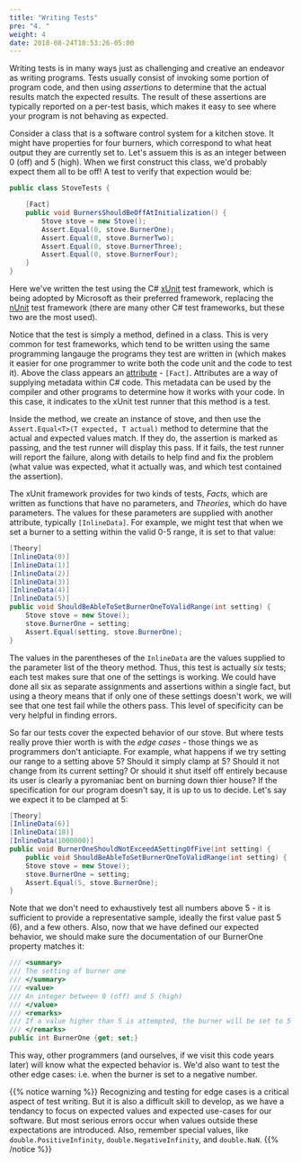 ```yaml
---
title: "Writing Tests"
pre: "4. "
weight: 4
date: 2018-08-24T10:53:26-05:00
---
```


Writing tests is in many ways just as challenging and creative an endeavor as writing programs.  Tests usually consist of invoking some portion of program code, and then using _assertions_ to determine that the actual results match the expected results.  The result of these assertions are typically reported on a per-test basis, which makes it easy to see where your program is not behaving as expected.  

Consider a class that is a software control system for a kitchen stove.  It might have properties for four burners, which correspond to what heat output they are currently set to.  Let's assuem this is as an integer between 0 (off) and 5 (high).  When we first construct this class, we'd probably expect them all to be off!  A test to verify that expection would be:

```csharp 
public class StoveTests {

    [Fact]
    public void BurnersShouldBeOffAtInitialization() {
        Stove stove = new Stove();
        Assert.Equal(0, stove.BurnerOne);
        Assert.Equal(0, stove.BurnerTwo);
        Assert.Equal(0, stove.BurnerThree);
        Assert.Equal(0, stove.BurnerFour);
    }
}
```

Here we've written the test using the C# [xUnit](https://xunit.net/) test framework, which is being adopted by Microsoft as their preferred framework, replacing the [nUnit](https://nunit.org/) test framework (there are many other C# test frameworks, but these two are the most used).

Notice that the test is simply a method, defined in a class.  This is very common for test frameworks, which tend to be written using the same programming langauge the programs they test are written in (which makes it easier for one programmer to write both the code unit and the code to test it).  Above the class appears an [attribute](https://docs.microsoft.com/en-us/dotnet/csharp/programming-guide/concepts/attributes/) - `[Fact]`.  Attributes are a way of supplying metadata within C# code.  This metadata can be used by the compiler and other programs to determine how it works with your code.  In this case, it indicates to the xUnit test runner that this method is a test.

Inside the method, we create an instance of stove, and then use the `Assert.Equal<T>(T expected, T actual)` method to determine that the actual and expected values match.  If they do, the assertion is marked as passing, and the test runner will display this pass.  If it fails, the test runner will report the failure, along with details to help find and fix the problem (what value was expected, what it actually was, and which test contained the assertion).

The xUnit framework provides for two kinds of tests, _Facts_, which are written as functions that have no parameters, and _Theories_, which do have parameters.  The values for these parameters are supplied with another attribute, typically `[InlineData]`.  For example, we might test that when we set a burner to a setting within the valid 0-5 range, it is set to that value:

```csharp
[Theory]
[InlineData(0)]
[InlineData(1)]
[InlineData(2)]
[InlineData(3)]
[InlineData(4)]
[InlineData(5)]
public void ShouldBeAbleToSetBurnerOneToValidRange(int setting) {
    Stove stove = new Stove();
    stove.BurnerOne = setting;
    Assert.Equal(setting, stove.BurnerOne);
}
```

The values in the parentheses of the `InlineData` are the values supplied to the parameter list of the theory method.  Thus, this test is actually _six_ tests; each test makes sure that one of the settings is working.  We could have done all six as separate assignments and assertions within a single fact, but using a theory means that if only one of these settings doesn't work, we will see that one test fail while the others pass.  This level of specificity can be very helpful in finding errors.

So far our tests cover the expected behavior of our stove.  But where tests really prove thier worth is with the _edge cases_ - those things we as programmers don't anticiapte.  For example, what happens if we try setting our range to a setting above 5?  Should it simply clamp at 5?  Should it not change from its current setting?  Or should it shut itself off entirely because its user is clearly a pyromaniac bent on burning down thier house? If the specification for our program doesn't say, it is up to us to decide.  Let's say we expect it to be clamped at 5:

```csharp 
[Theory]
[InlineData(6)]
[InlineData(18)]
[InlineData(1000000)]
public void BurnerOneShouldNotExceedASettingOfFive(int setting) {
    public void ShouldBeAbleToSetBurnerOneToValidRange(int setting) {
    Stove stove = new Stove();
    stove.BurnerOne = setting;
    Assert.Equal(5, stove.BurnerOne);
}
```

Note that we don't need to exhaustively test all numbers above 5 - it is sufficient to provide a representative sample, ideally the first value past 5 (6), and a few others.  Also, now that we have defined our expected behavior, we should make sure the documentation of our BurnerOne property matches it:

```csharp
/// <summary>
/// The setting of burner one 
/// </summary>
/// <value>
/// An integer between 0 (off) and 5 (high)
/// </value>
/// <remarks>
/// If a value higher than 5 is attempted, the burner will be set to 5
/// </remarks>
public int BurnerOne {get; set;}
```

This way, other programmers (and ourselves, if we visit this code years later) will know what the expected behavior is.  We'd also want to test the other edge cases: i.e. when the burner is set to a negative number.

{{% notice warning %}}
Recognizing and testing for edge cases is a critical aspect of test writing. But it is also a difficult skill to develop, as we have a tendancy to focus on expected values and expected use-cases for our software. But most serious errors occur when values outside these expectations are introduced.  Also, remember special values, like `double.PositiveInfinity`, `double.NegativeInfinity`, and `double.NaN`.
{{% /notice %}}

